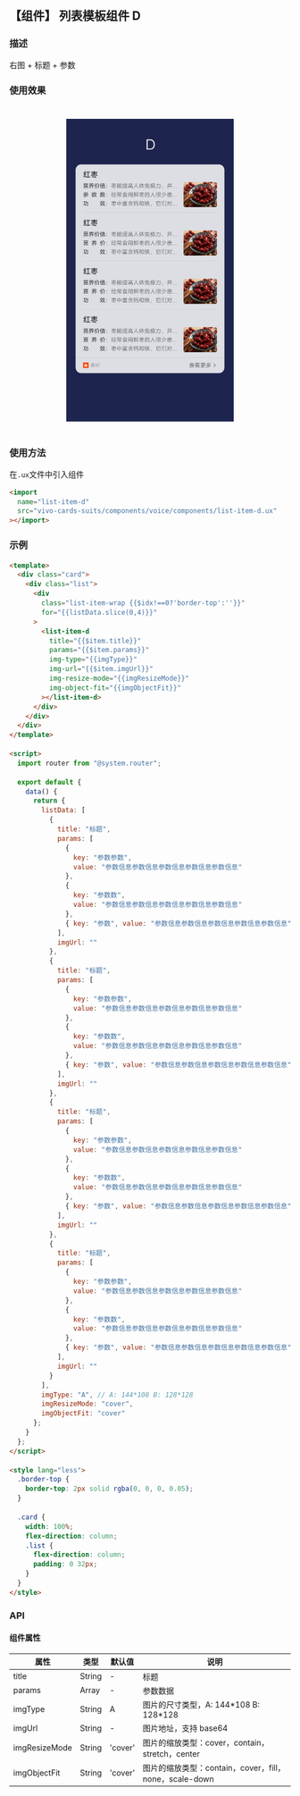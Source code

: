 ## 【组件】 列表模板组件 D

### 描述

右图 + 标题 + 参数

### 使用效果

<div style="text-align: center;margin: 40px;">
  <img src="../../assets/voice-list-item-d.png" style="width:300px" alt="voice-list-item-d-1"/>
</div>

### 使用方法

在`.ux`文件中引入组件

```html
<import
  name="list-item-d"
  src="vivo-cards-suits/components/voice/components/list-item-d.ux"
></import>
```

### 示例

```html
<template>
  <div class="card">
    <div class="list">
      <div
        class="list-item-wrap {{$idx!==0?'border-top':''}}"
        for="{{listData.slice(0,4)}}"
      >
        <list-item-d
          title="{{$item.title}}"
          params="{{$item.params}}"
          img-type="{{imgType}}"
          img-url="{{$item.imgUrl}}"
          img-resize-mode="{{imgResizeMode}}"
          img-object-fit="{{imgObjectFit}}"
        ></list-item-d>
      </div>
    </div>
  </div>
</template>

<script>
  import router from "@system.router";

  export default {
    data() {
      return {
        listData: [
          {
            title: "标题",
            params: [
              {
                key: "参数参数",
                value: "参数信息参数信息参数信息参数信息参数信息"
              },
              {
                key: "参数数",
                value: "参数信息参数信息参数信息参数信息参数信息"
              },
              { key: "参数", value: "参数信息参数信息参数信息参数信息参数信息" }
            ],
            imgUrl: ""
          },
          {
            title: "标题",
            params: [
              {
                key: "参数参数",
                value: "参数信息参数信息参数信息参数信息参数信息"
              },
              {
                key: "参数数",
                value: "参数信息参数信息参数信息参数信息参数信息"
              },
              { key: "参数", value: "参数信息参数信息参数信息参数信息参数信息" }
            ],
            imgUrl: ""
          },
          {
            title: "标题",
            params: [
              {
                key: "参数参数",
                value: "参数信息参数信息参数信息参数信息参数信息"
              },
              {
                key: "参数数",
                value: "参数信息参数信息参数信息参数信息参数信息"
              },
              { key: "参数", value: "参数信息参数信息参数信息参数信息参数信息" }
            ],
            imgUrl: ""
          },
          {
            title: "标题",
            params: [
              {
                key: "参数参数",
                value: "参数信息参数信息参数信息参数信息参数信息"
              },
              {
                key: "参数数",
                value: "参数信息参数信息参数信息参数信息参数信息"
              },
              { key: "参数", value: "参数信息参数信息参数信息参数信息参数信息" }
            ],
            imgUrl: ""
          }
        ],
        imgType: "A", // A: 144*108 B: 128*128
        imgResizeMode: "cover",
        imgObjectFit: "cover"
      };
    }
  };
</script>

<style lang="less">
  .border-top {
    border-top: 2px solid rgba(0, 0, 0, 0.05);
  }

  .card {
    width: 100%;
    flex-direction: column;
    .list {
      flex-direction: column;
      padding: 0 32px;
    }
  }
</style>
```

### API

#### 组件属性

| 属性          | 类型   | 默认值  | 说明                                                   |
| ------------- | ------ | ------- | ------------------------------------------------------ |
| title         | String | -       | 标题                                                   |
| params        | Array  | -       | 参数数据                                               |
| imgType       | String | A       | 图片的尺寸类型，A: 144\*108 B: 128\*128                |
| imgUrl        | String | -       | 图片地址，支持 base64                                  |
| imgResizeMode | String | 'cover' | 图片的缩放类型：cover，contain，stretch，center        |
| imgObjectFit  | String | 'cover' | 图片的缩放类型：contain，cover，fill，none，scale-down |
